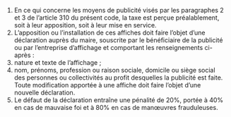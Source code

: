 1) En ce qui concerne les moyens de publicité visés par les paragraphes 2 et 3 de l’article 310 du présent code, la taxe est perçue préalablement, soit à leur apposition, soit à leur mise en service.
2) L’apposition ou l’installation de ces affiches doit faire l’objet d’une déclaration
auprès du maire, souscrite par le bénéficiaire de la publicité ou par l’entreprise d’affichage et comportant les renseignements ci-après :
1) nature et texte de l’affichage ;
1) nom, prénoms, profession ou raison sociale, domicile ou siège social des
personnes ou collectivités au profit desquelles la publicité est faite.
Toute  modification  apportée  à  une  affiche  doit  faire  l’objet  d’une  nouvelle déclaration.
3) Le défaut de la déclaration entraîne une pénalité de 20%, portée à 40% en cas de
mauvaise foi et à 80% en cas de manœuvres frauduleuses.